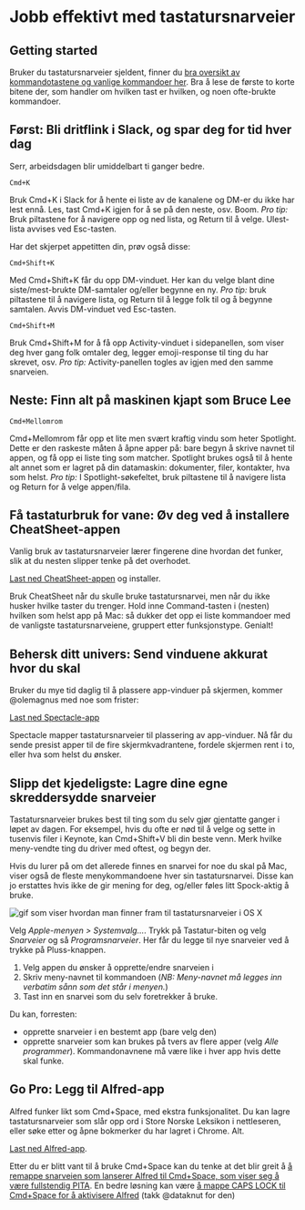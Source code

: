# Jobb effektivt med tastatursnarveier

## Getting started

Bruker du tastatursnarveier sjeldent, finner du [bra oversikt av kommandotastene og vanlige kommandoer her](https://support.apple.com/en-us/HT201236). Bra å lese de første to korte bitene der, som handler om hvilken tast er hvilken, og noen ofte-brukte kommandoer.

## Først: Bli dritflink i Slack, og spar deg for tid hver dag

Serr, arbeidsdagen blir umiddelbart ti ganger bedre.

```
Cmd+K
```
Bruk Cmd+K i Slack for å hente ei liste av de kanalene og DM-er du ikke har lest ennå. Les, tast Cmd+K igjen for å se på den neste, osv. Boom. _Pro tip:_ Bruk piltastene for å navigere opp og ned lista, og Return til å velge. Ulest-lista avvises ved Esc-tasten.

Har det skjerpet appetitten din, prøv også disse:

```
Cmd+Shift+K
```
Med Cmd+Shift+K får du opp DM-vinduet. Her kan du velge blant dine siste/mest-brukte DM-samtaler og/eller begynne en ny. _Pro tip:_ bruk piltastene til å navigere lista, og Return til å legge folk til og å begynne samtalen. Avvis DM-vinduet ved Esc-tasten.

```
Cmd+Shift+M
```
Bruk Cmd+Shift+M for å få opp Activity-vinduet i sidepanellen, som viser deg hver gang folk omtaler deg, legger emoji-response til ting du har skrevet, osv. _Pro tip:_ Activity-panellen togles av igjen med den samme snarveien.

## Neste: Finn alt på maskinen kjapt som Bruce Lee

```
Cmd+Mellomrom
```
Cmd+Mellomrom får opp et lite men svært kraftig vindu som heter Spotlight. Dette er den raskeste måten å åpne apper på: bare begyn å skrive navnet til appen, og få opp ei liste ting som matcher. Spotlight brukes også til å hente alt annet som er lagret på din datamaskin: dokumenter, filer, kontakter, hva som helst. _Pro tip:_ I Spotlight-søkefeltet, bruk piltastene til å navigere lista og Return for å velge appen/fila.

## Få tastaturbruk for vane: Øv deg ved å installere CheatSheet-appen

Vanlig bruk av tastatursnarveier lærer fingerene dine hvordan det funker, slik at du nesten slipper tenke på det overhodet.

[Last ned CheatSheet-appen](https://www.mediaatelier.com/CheatSheet/) og installer.

Bruk CheatSheet når du skulle bruke tastatursnarvei, men når du ikke husker hvilke taster du trenger. Hold inne Command-tasten i (nesten) hvilken som helst app på Mac: så dukker det opp ei liste kommandoer med de vanligste tastatursnarveiene, gruppert etter funksjonstype. Genialt!

## Behersk ditt univers: Send vinduene akkurat hvor du skal

Bruker du mye tid daglig til å plassere app-vinduer på skjermen, kommer @olemagnus med noe som frister:

[Last ned Spectacle-app](https://www.spectacleapp.com/)

Spectacle mapper tastatursnarveier til plassering av app-vinduer. Nå får du sende presist apper til de fire skjermkvadrantene, fordele skjermen rent i to, eller hva som helst du ønsker.

## Slipp det kjedeligste: Lagre dine egne skreddersydde snarveier

Tastatursnarveier brukes best til ting som du selv gjør gjentatte ganger i løpet av dagen. For eksempel, hvis du ofte er nød til å velge og sette in tusenvis filer i Keynote, kan Cmd+Shift+V bli din beste venn. Merk hvilke meny-vendte ting du driver med oftest, og begyn der.

Hvis du lurer på om det allerede finnes en snarvei for noe du skal på Mac, viser også de fleste menykommandoene hver sin tastatursnarvei. Disse kan jo erstattes hvis ikke de gir mening for deg, og/eller føles litt Spock-aktig å bruke.

![gif som viser hvordan man finner fram til tastatursnarveier i OS X](https://github.com/netliferesearch/teknisk_haandbok/blob/master/assets/tastatursnarvei.gif)

Velg _Apple-menyen > Systemvalg…_. Trykk på Tastatur-biten og velg _Snarveier_ og så _Programsnarveier_. Her får du legge til nye snarveier ved å trykke på Pluss-knappen.

1. Velg appen du ønsker å opprette/endre snarveien i
2. Skriv meny-navnet til kommandoen (_NB: Meny-navnet må legges inn verbatim sånn som det står i menyen._)
3. Tast inn en snarvei som du selv foretrekker å bruke.

Du kan, forresten:

* opprette snarveier i en bestemt app (bare velg den)
* opprette snarveier som kan brukes på tvers av flere apper (velg _Alle programmer_). Kommandonavnene må være like i hver app hvis dette skal funke.

## Go Pro: Legg til Alfred-app

Alfred funker likt som Cmd+Space, med ekstra funksjonalitet. Du kan lagre tastatursnarveier som slår opp ord i Store Norske Leksikon i nettleseren, eller søke etter og åpne bokmerker du har lagret i Chrome. Alt.

[Last ned Alfred-app](https://www.alfredapp.com/).

Etter du er blitt vant til å bruke Cmd+Space kan du tenke at det blir greit å [å remappe snarveien som lanserer Alfred til Cmd+Space, som viser seg å være fullstendig PITA](https://www.alfredapp.com/help/troubleshooting/cmd-space/). En bedre løsning kan være [å mappe CAPS LOCK til Cmd+Space for å aktivisere Alfred](
http://brettterpstra.com/2017/06/15/a-hyper-key-with-karabiner-elements-full-instructions/) (takk @dataknut for den)
